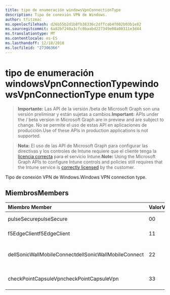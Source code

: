 ```yaml
---
title: tipo de enumeración windowsVpnConnectionType
description: Tipo de conexión VPN de Windows.
author: tfitzmac
ms.openlocfilehash: d26b55b2d1b8fb38336c2dffcab4f002b03b1e82
ms.sourcegitcommit: 6a82bf240a3cfc0baabd227349e08a08311e3d44
ms.translationtype: MT
ms.contentlocale: es-ES
ms.lasthandoff: 12/18/2018
ms.locfileid: "27306366"
---
```

# <a name="windowsvpnconnectiontype-enum-type"></a><span data-ttu-id="965ff-103">tipo de enumeración windowsVpnConnectionType</span><span class="sxs-lookup"><span data-stu-id="965ff-103">windowsVpnConnectionType enum type</span></span>

> <span data-ttu-id="965ff-104">**Importante:** Las API de la versión /beta de Microsoft Graph son una versión preliminar y están sujetas a cambios.</span><span class="sxs-lookup"><span data-stu-id="965ff-104">**Important:** APIs under the / beta version in Microsoft Graph are in preview and are subject to change.</span></span> <span data-ttu-id="965ff-105">No se permite el uso de estas API en aplicaciones de producción.</span><span class="sxs-lookup"><span data-stu-id="965ff-105">Use of these APIs in production applications is not supported.</span></span>

> <span data-ttu-id="965ff-106">**Nota:** El uso de las API de Microsoft Graph para configurar las directivas y los controles de Intune requiere que el cliente tenga la [licencia correcta](https://go.microsoft.com/fwlink/?linkid=839381) para el servicio Intune.</span><span class="sxs-lookup"><span data-stu-id="965ff-106">**Note:** Using the Microsoft Graph APIs to configure Intune controls and policies still requires that the Intune service is [correctly licensed](https://go.microsoft.com/fwlink/?linkid=839381) by the customer.</span></span>

<span data-ttu-id="965ff-107">Tipo de conexión VPN de Windows.</span><span class="sxs-lookup"><span data-stu-id="965ff-107">Windows VPN connection type.</span></span>
## <a name="members"></a><span data-ttu-id="965ff-108">Miembros</span><span class="sxs-lookup"><span data-stu-id="965ff-108">Members</span></span>
|<span data-ttu-id="965ff-109">Miembro	</span><span class="sxs-lookup"><span data-stu-id="965ff-109">Member</span></span>|<span data-ttu-id="965ff-110">Valor</span><span class="sxs-lookup"><span data-stu-id="965ff-110">Value</span></span>|<span data-ttu-id="965ff-111">Descripción</span><span class="sxs-lookup"><span data-stu-id="965ff-111">Description</span></span>|
|:---|:---|:---|
|<span data-ttu-id="965ff-112">pulseSecure</span><span class="sxs-lookup"><span data-stu-id="965ff-112">pulseSecure</span></span>|<span data-ttu-id="965ff-113">0</span><span class="sxs-lookup"><span data-stu-id="965ff-113">0</span></span>|<span data-ttu-id="965ff-114">Impulsos seguro.</span><span class="sxs-lookup"><span data-stu-id="965ff-114">Pulse Secure.</span></span>|
|<span data-ttu-id="965ff-115">f5EdgeClient</span><span class="sxs-lookup"><span data-stu-id="965ff-115">f5EdgeClient</span></span>|<span data-ttu-id="965ff-116">1</span><span class="sxs-lookup"><span data-stu-id="965ff-116">1</span></span>|<span data-ttu-id="965ff-117">F5 Cliente de borde.</span><span class="sxs-lookup"><span data-stu-id="965ff-117">F5 Edge Client.</span></span>|
|<span data-ttu-id="965ff-118">dellSonicWallMobileConnect</span><span class="sxs-lookup"><span data-stu-id="965ff-118">dellSonicWallMobileConnect</span></span>|<span data-ttu-id="965ff-119">2</span><span class="sxs-lookup"><span data-stu-id="965ff-119">2</span></span>|<span data-ttu-id="965ff-120">Conexión de SonicWALL Mobile de Dell.</span><span class="sxs-lookup"><span data-stu-id="965ff-120">Dell SonicWALL Mobile Connection.</span></span>|
|<span data-ttu-id="965ff-121">checkPointCapsuleVpn</span><span class="sxs-lookup"><span data-stu-id="965ff-121">checkPointCapsuleVpn</span></span>|<span data-ttu-id="965ff-122">3</span><span class="sxs-lookup"><span data-stu-id="965ff-122">3</span></span>|<span data-ttu-id="965ff-123">Comprobar punto Cápsula VPN.</span><span class="sxs-lookup"><span data-stu-id="965ff-123">Check Point Capsule VPN.</span></span>|





